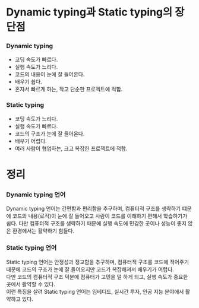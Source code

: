 # Dynamic typing과 Static typing의 장단점

### Dynamic typing
- 코딩 속도가 빠르다.
- 실행 속도가 느리다.
- 코드의 내용이 눈에 잘 들어온다.
- 배우기 쉽다.
- 혼자서 빠르게 하는, 작고 단순한 프로젝트에 적합.

### Static typing
- 코딩 속도가 느리다.
- 실행 속도가 빠르다.
- 코드의 구조가 눈에 잘 들어온다.
- 배우기 어렵다.
- 여러 사람이 협업하는, 크고 복잡한 프로젝트에 적합.

# 정리
### Dynamic typing 언어
Dynamic typing 언어는 간편함과 편리함을 추구하며, 컴퓨터적 구조를 생략하기 떄문에 코드의 내용(로직)이 눈에 잘 들어오고 사람이 코드를 이해하기 편해서 학습하기가 쉽다.
다만 컴퓨터적 구조를 생략하기 때문에 실행 속도에 민감한 곳이나 성능이 좋지 않은 환경에서는 활약하기 힘들다.

### Static typing 언어
Static typing 언어는 안정성과 정교함을 추구하며, 컴퓨터적 구조를 코드에 적어주기 때문에 코드의 구조가 눈에 잘 들어오지만 코드가 복잡해져서 배우기가 어렵다.   
다만 코드의 컴퓨터적 구조 덕분에 컴퓨터가 고민을 덜 하게 되고, 실행 속도가 중요한 곳에서 활약할 수 있다.   
이런 특징을 살려 Static typing 언어는 임베디드, 실시간 투자, 인공 지능 분야에서 활약하고 있다.
